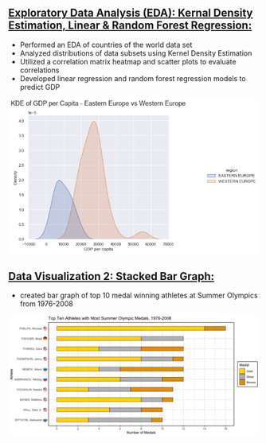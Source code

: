 

## [Exploratory Data Analysis (EDA): Kernal Density Estimation, Linear & Random Forest Regression:](https://github.com/Jon-Lynch/DSC_478/blob/main/countries.ipynb)
* Performed an EDA of countries of the world data set
* Analyzed distributions of data subsets using Kernel Density Estimation
* Utilized a correlation matrix heatmap and scatter plots to evaluate correlations
* Developed linear regression and random forest regression models to predict GDP

![](/images/KDE.png)

## [Data Visualization 2: Stacked Bar Graph:](https://github.com/Jon-Lynch/DSC_465/blob/master/olympics.R)
* created bar graph of top 10 medal winning athletes at Summer Olympics from 1976-2008

![](/images/barplot.png)
